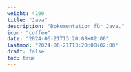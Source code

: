 ```yaml
---
weight: 4100
title: "Java"
description: "Dokumentation für Java."
icon: "coffee"
date: "2024-06-21T13:20:08+02:00"
lastmod: "2024-06-21T13:20:08+02:00"
draft: false
toc: true
---
```

